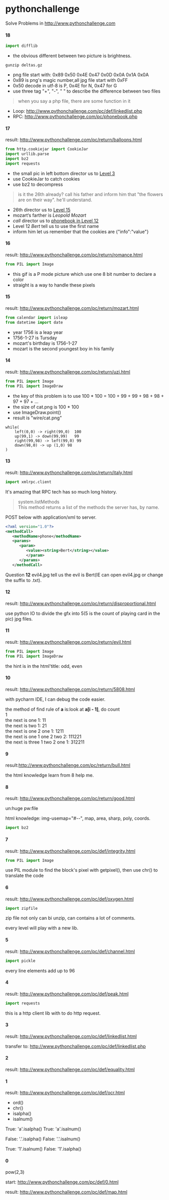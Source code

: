# pythonchallenge
Solve Problems in http://www.pythonchallenge.com

#### 18
```python
import difflib
```
- the obvious different between two picture is brightness.

```shell
gunzip deltas.gz
```
- png file start with: 0x89 0x50 0x4E 0x47 0x0D 0x0A 0x1A 0x0A
- 0x89 is png's magic number,all jpg file start with 0xFF
- 0x50 decode in utf-8 is P, 0x4E for N, 0x47 for G
- use three tag "+", "-", " " to describe the difference between two files
> when you say a php file, there are some function in it
- Loop: http://www.pythonchallenge.com/pc/def/linkedlist.php
- RPC: http://www.pythonchallenge.com/pc/phonebook.php

#### 17
result: http://www.pythonchallenge.com/pc/return/balloons.html
```python
from http.cookiejar import CookieJar
import urllib.parse
import bz2
import requests
```
- the small pic in left bottom director us to  [Level 3](http://www.pythonchallenge.com/pc/def/linkedlist.php)
- use CookieJar to catch cookies
- use bz2 to decompress

> is it the 26th already? call his father and inform him that "the flowers are on their way". he\'ll understand.
- 26th director us to [Level 15](http://www.pythonchallenge.com/pc/return/uzi.html)
- mozart‘s farther is *Leopold Mozart*
- *call* director us to [phonebook in Level 12](http://www.pythonchallenge.com/pc/phonebook.php)
- Level 12 *Bert* tell us to use the first name
- inform him let us remember that the cookies are {"info":"value"}

#### 16
result: http://www.pythonchallenge.com/pc/return/romance.html
```python
from PIL import Image
```
- this gif is a P mode picture which use one 8 bit number to declare a color
- straight is a way to handle these pixels

#### 15
result: http://www.pythonchallenge.com/pc/return/mozart.html

```python
from calendar import isleap
from datetime import date
```

- year 1756 is a leap year
- 1756-1-27 is Tursday
- mozart's birthday is 1756-1-27
- mozart is the second youngest boy in his family


#### 14
result: http://www.pythonchallenge.com/pc/return/uzi.html
```python
from PIL import Image
from PIL import ImageDraw
```
- the key of this problem is to use 100 * 100 = 100 + 99 + 99 + 98 + 98 + 97 + 97 + ...
- the size of cat.png is 100 * 100
- use ImageDraw.point()  
- result is "wire/cat.png" 
```
while(
    left(0,0) -> right(99,0)  100
    up(99,1) -> down(99,99)   99
    right(99,98) -> left(99,0) 99
    down(98,0) -> up (1,0) 98
)
```

#### 13
result: http://www.pythonchallenge.com/pc/return/italy.html
```python
import xmlrpc.client
```
It's amazing that RPC tech has so much long history.


>system.listMethods   
This method returns a list of the methods the server has, by name.


POST below with application/xml to server.
```xml
<?xml version="1.0"?>
<methodCall>
   <methodName>phone</methodName>
   <params>
      <param>
         <value><string>Bert</string></value>
         </param>
      </params>
   </methodCall>
```

Question **12** evil4.jpg tell us the evil is Bert(IE can open evil4.jpg or change the suffix to .txt).

#### 12
result: http://www.pythonchallenge.com/pc/return/disproportional.html

use python IO to divide the gfx into 5(5 is the count of playing card in the pic) jpg files.

#### 11
result: http://www.pythonchallenge.com/pc/return/evil.html
```python
from PIL import Image
from PIL import ImageDraw
```
the hint is in the html'title: odd, even

#### 10
result: http://www.pythonchallenge.com/pc/return/5808.html

with pycharm IDE, I can debug the code easier.

the method of find rule of **a** is:look at **a[i - 1]**, do count    
1  
the next is one 1: 11  
the next is two 1: 21  
the next is one 2 one 1: 1211  
the next is one 1 one 2 two 2: 111221  
the next is three 1 two 2 one 1: 312211  


#### 9
result:http://www.pythonchallenge.com/pc/return/bull.html

the html knowledge learn from 8 help me.

#### 8
result: http://www.pythonchallenge.com/pc/return/good.html  

un:huge pw:file

html knowledge: img-usemap="#--", map, area, sharp, poly, coords. 
```python
import bz2
```

#### 7
result: http://www.pythonchallenge.com/pc/def/integrity.html
```python
from PIL import Image
```
use PIL module to find the block's pixel with getpixel(), then use chr() to translate the code

#### 6
result: http://www.pythonchallenge.com/pc/def/oxygen.html
```python
import zipfile
```
zip file not only can bi unzip, can contains a lot of comments.

every level will play with a new lib.


#### 5
result: http://www.pythonchallenge.com/pc/def/channel.html
```python
import pickle
```
every line elements add up to 96

#### 4
result: http://www.pythonchallenge.com/pc/def/peak.html

```python
import requests
```
this is a http client lib with to do http request.


#### 3
result: http://www.pythonchallenge.com/pc/def/linkedlist.html  

transfer to: http://www.pythonchallenge.com/pc/def/linkedlist.php

#### 2
result: http://www.pythonchallenge.com/pc/def/equality.html

#### 1
result: http://www.pythonchallenge.com/pc/def/ocr.html

- ord()   
- chr()   
- isalpha()  
- isalnum()

True: 'a'.isalpha()
True: 'a'.isalnum()

False: '.'.isalpha()
False: '.'.isalnum()

True: '1'.isalnum()
False: '1'.isalpha()

#### 0

pow(2,3)

start: http://www.pythonchallenge.com/pc/def/0.html

result: http://www.pythonchallenge.com/pc/def/map.html
